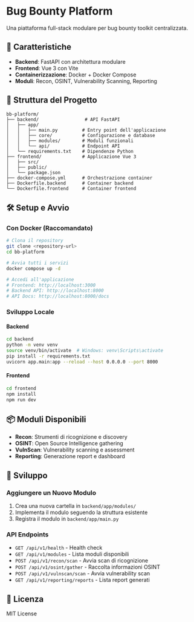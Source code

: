 # Bug Bounty Platform

Una piattaforma full-stack modulare per bug bounty toolkit centralizzata.

## 🚀 Caratteristiche

- **Backend**: FastAPI con architettura modulare
- **Frontend**: Vue 3 con Vite
- **Containerizzazione**: Docker + Docker Compose
- **Moduli**: Recon, OSINT, Vulnerability Scanning, Reporting

## 📁 Struttura del Progetto

```
bb-platform/
├── backend/                 # API FastAPI
│   ├── app/
│   │   ├── main.py         # Entry point dell'applicazione
│   │   ├── core/           # Configurazione e database
│   │   ├── modules/        # Moduli funzionali
│   │   └── api/            # Endpoint API
│   └── requirements.txt    # Dipendenze Python
├── frontend/               # Applicazione Vue 3
│   ├── src/
│   ├── public/
│   └── package.json
├── docker-compose.yml      # Orchestrazione container
├── Dockerfile.backend      # Container backend
└── Dockerfile.frontend     # Container frontend
```

## 🛠️ Setup e Avvio

### Con Docker (Raccomandato)

```bash
# Clona il repository
git clone <repository-url>
cd bb-platform

# Avvia tutti i servizi
docker compose up -d

# Accedi all'applicazione
# Frontend: http://localhost:3000
# Backend API: http://localhost:8000
# API Docs: http://localhost:8000/docs
```

### Sviluppo Locale

#### Backend
```bash
cd backend
python -m venv venv
source venv/bin/activate  # Windows: venv\Scripts\activate
pip install -r requirements.txt
uvicorn app.main:app --reload --host 0.0.0.0 --port 8000
```

#### Frontend
```bash
cd frontend
npm install
npm run dev
```

## 📦 Moduli Disponibili

- **Recon**: Strumenti di ricognizione e discovery
- **OSINT**: Open Source Intelligence gathering
- **VulnScan**: Vulnerability scanning e assessment
- **Reporting**: Generazione report e dashboard

## 🔧 Sviluppo

### Aggiungere un Nuovo Modulo

1. Crea una nuova cartella in `backend/app/modules/`
2. Implementa il modulo seguendo la struttura esistente
3. Registra il modulo in `backend/app/main.py`

### API Endpoints

- `GET /api/v1/health` - Health check
- `GET /api/v1/modules` - Lista moduli disponibili
- `POST /api/v1/recon/scan` - Avvia scan di ricognizione
- `POST /api/v1/osint/gather` - Raccolta informazioni OSINT
- `POST /api/v1/vulnscan/scan` - Avvia vulnerability scan
- `GET /api/v1/reporting/reports` - Lista report generati

## 📄 Licenza

MIT License 